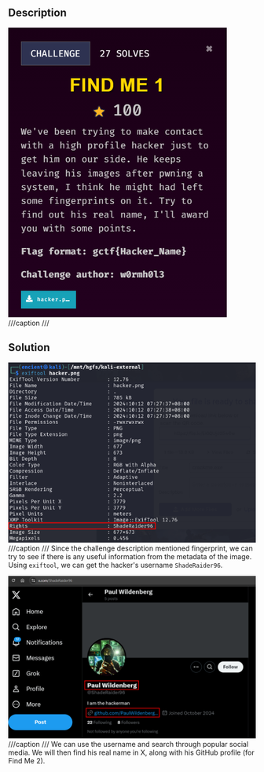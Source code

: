 ## Description
![](findme11.png)
///caption
///  

## Solution
![](findme12.png)
///caption
///
Since the challenge description mentioned fingerprint, we can try to see if there is any useful information from the metadata of the image. Using `exiftool`, we can get the hacker's username `ShadeRaider96`.

![](findme13.png)
///caption
///
We can use the username and search through popular social media. We will then find his real name in X, along with his GitHub profile (for Find Me 2).